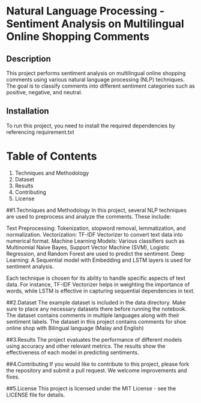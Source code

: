 # Natural Language Processing - Sentiment Analysis on Multilingual Online Shopping Comments

## Description
This project performs sentiment analysis on multilingual online shopping comments using various natural language processing (NLP) techniques. 
The goal is to classify comments into different sentiment categories such as positive, negative, and neutral.

## Installation
To run this project, you need to install the required dependencies by referencing requirement.txt

# Table of Contents
1. Techniques and Methodology
2. Dataset
3. Results
4. Contributing
5. License

##1.Techniques and Methodology
In this project, several NLP techniques are used to preprocess and analyze the comments. These include:

Text Preprocessing: Tokenization, stopword removal, lemmatization, and normalization.
Vectorization: TF-IDF Vectorizer to convert text data into numerical format.
Machine Learning Models: Various classifiers such as Multinomial Naive Bayes, Support Vector Machine (SVM), Logistic Regression, and Random Forest are used to predict the sentiment.
Deep Learning: A Sequential model with Embedding and LSTM layers is used for sentiment analysis.

Each technique is chosen for its ability to handle specific aspects of text data. For instance, TF-IDF Vectorizer helps in weighting the importance of words, while LSTM is effective in capturing sequential dependencies in text.


##2.Dataset
The example dataset is included in the data directory. Make sure to place any necessary datasets there before running the notebook. The dataset contains comments in multiple languages along with their sentiment labels.
The dataset in this project contains comments for shoe online shop with Bilingual language (Malay and English)

##3.Results
The project evaluates the performance of different models using accuracy and other relevant metrics. The results show the effectiveness of each model in predicting sentiments.

##4.Contributing
If you would like to contribute to this project, please fork the repository and submit a pull request. We welcome improvements and fixes.

##5.License
This project is licensed under the MIT License - see the LICENSE file for details.